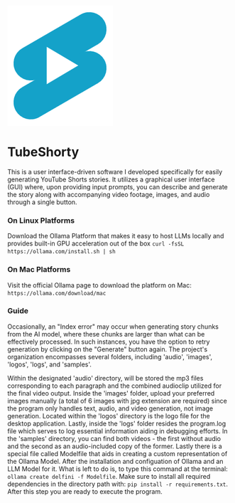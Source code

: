 ![alt text](logos/tubeShorty3.png "Title")
# TubeShorty
This is a user interface-driven software I developed specifically for easily generating YouTube Shorts stories. It utilizes a graphical user interface (GUI) where, upon providing input prompts, you can describe and generate the story along with accompanying video footage, images, and audio through a single button.

### On Linux Platforms
Download the Ollama Platform that makes it easy to host LLMs locally and provides built-in GPU acceleration out of the box
``curl -fsSL https://ollama.com/install.sh | sh``

### On Mac Platforms
Visit the official Ollama page to download the platform on Mac:
``https://ollama.com/download/mac``


### Guide
 Occasionally, an "Index error" may occur when generating story chunks from the AI model, where these chunks are larger than what can be effectively processed. In such instances, you have the option to retry generation by clicking on the "Generate" button again. The project's organization encompasses several folders, including 'audio', 
'images', 'logos', 'logs', and 'samples'.


Within the designated 'audio' directory, will be stored the mp3 files corresponding to each paragraph and the combined audioclip utilized for the final video output.
Inside the 'images' folder, upload your preferred images manually (a total of 6 images with jpg extension are required) since the program only handles text, audio, and video generation, not image 
generation.
Located within the 'logos' directory is the logo file for the desktop application.
Lastly, inside the 'logs' folder resides the program.log file which serves to log essential information aiding in debugging efforts.
In the 'samples' directory, you can find both videos - the first without audio and the second as an audio-included copy 
of the former.
Lastly there is a special file called Modelfile that aids in creating a custom representation of the Ollama Model. After the installation and configuation of Ollama and an LLM Model for it. What is left to do is, to type this command at the terminal:
``ollama create delfini -f Modelfile``.
Make sure to install all required dependencies in the directory path with: ``pip install -r requirements.txt``.
After this step you are ready to execute the program.
